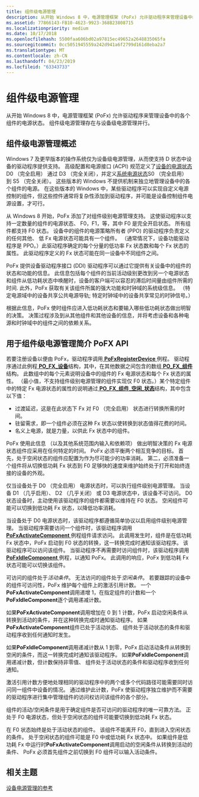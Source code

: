 ```yaml
---
title: 组件级电源管理
description: 从开始 Windows 8 中，电源管理框架 (PoFx) 允许驱动程序来管理设备中的各个组件的电源状态。 组件级电源管理存在与设备级电源管理并行。
ms.assetid: 77866143-FB10-4623-9923-368B23808715
ms.localizationpriority: medium
ms.date: 10/17/2018
ms.openlocfilehash: 5500faa606bd02a97815ec49652a2648835065fa
ms.sourcegitcommit: 0cc5051945559a242d941a6f2799d161d8eba2a7
ms.translationtype: MT
ms.contentlocale: zh-CN
ms.lasthandoff: 04/23/2019
ms.locfileid: "63343733"
---
```

# <a name="component-level-power-management"></a>组件级电源管理


从开始 Windows 8 中，电源管理框架 (PoFx) 允许驱动程序来管理设备中的各个组件的电源状态。 组件级电源管理存在与设备级电源管理并行。

## <a name="overview-of-component-level-power-management"></a>组件级电源管理概述


Windows 7 及更早版本的操作系统仅为设备级电源管理，从而使支持 D 状态中设备的驱动程序提供支持。 高级配置和电源接口 (ACPI) 规范定义了[设备的电源状态](device-power-states.md)D0 （完全启用） 通过 D3 （完全关闭），并定义[系统电源状态](system-power-states.md)S0 （完全启用） 到 S5 （完全关闭）。 这些版本的 Windows 不提供机制来独立地管理设备中的各个组件的电源。 在这些版本的 Windows 中，某些驱动程序可以实现自定义电源控制的组件，但这些控件通常将复杂性添加到驱动程序，并可能是设备控制组件电源设置，才可行。

从 Windows 8 开始，PoFx 添加了对组件级别电源管理支持。 这使驱动程序以支持一定数量的组件的电源状态、 F0，F1，等，其中 F0 是完全开启状态。 所有组件都支持 F0 状态。 设备中的组件的电源策略所有者 (PPO) 的驱动程序负责定义的任何其他、 低 Fx 电源状态可能具有一个组件。 （通常情况下，设备功能驱动程序是 PPO。）此驱动程序确定的每个分量的低功率 Fx 状态数和每个 Fx 状态的属性。 此驱动程序定义的 Fx 状态可能在同一设备中不同组件之间。

PoFx 提供设备驱动程序接口 (DDI) 驱动程序可以通过它提供有关设备中的组件的状态和功能的信息。 此信息包括每个组件的当前活动级别更改到另一个电源状态和组件从低功耗状态中唤醒时，设备的客户端可以容忍的滞后时间量由组件所需的时间. 此外，PoFx 获取有关该组件所属的强大功能和时钟域的系统级信息。 （特定电源域中的设备共享公共电源导轨; 特定时钟域中的设备共享常见的时钟信号。）

根据此信息，PoFx 使时组件应进入低功耗状态和要输入哪些低功耗状态做出明智的决策。 决策过程涉及到从其他组件和其他设备的信息，并将考虑设备和各种电源和时钟域中的组件之间的依赖关系。

## <a name="introduction-to-the-pofx-api-for-component-level-power-management"></a>用于组件级电源管理简介 PoFX API


若要注册设备以便由 PoFx，驱动程序调用[ **PoFxRegisterDevice** ](https://msdn.microsoft.com/library/windows/hardware/hh439521)例程。 驱动程序通过此例程[ **PO\_FX\_设备**](https://msdn.microsoft.com/library/windows/hardware/hh439585)结构，其中，在其他数据之间包含的数组[ **PO\_FX\_组件**](https://msdn.microsoft.com/library/windows/hardware/hh439575)结构。 此数组中的每个元素说明设备中的组件的 Fx 电源状态和每个 Fx 状态的属性。 （最小值，不支持组件级别电源管理的组件实现仅 F0 状态。）某个特定组件中的特定 Fx 电源状态的属性的说明通过[ **PO\_FX\_组件\_空闲\_状态**](https://msdn.microsoft.com/library/windows/hardware/hh439581)结构，其中包含以下值：

-   过渡延迟，这是在此状态下 Fx 对 F0 （完全启用） 状态进行转换所需的时间。
-   驻留需求，即一个组件必须在这种 Fx 状态以使转换到状态值得花费的时间。
-   名义上电源，就是力量，以供此 Fx 状态中的组件。

PoFx 使用此信息 （以及其他系统范围内输入和依赖项） 做出明智决策的 Fx 电源状态组件应采用在任何特定的时间。 PoFx 必须平衡两个相互竞争的目标。 首先，处于空闲状态的组件应配置为作为尽可能少的功率消耗。 第二，必须准备一个组件将从切换低功耗 Fx 状态到 F0 足够快的速度来维护始终处于打开和始终连接的设备的外观。

仅当设备处于 D0 （完全启用） 电源状态时，可以执行组件级别电源管理。 当设备 D1 （几乎启用）、 D2 （几乎关闭） 或 D3 电源状态中，该设备不可访问。 D0 状态设备时，主动使用该驱动程序的组件都需要以维持在 F0 状态。 空闲组件可能可以切换到低功耗 Fx 状态，以降低功率消耗。

当设备处于 D0 电源状态时，该驱动程序都遵循简单协议以启用组件级别电源管理。 当驱动程序需要访问一个组件时，该驱动程序调用[ **PoFxActivateComponent** ](https://msdn.microsoft.com/library/windows/hardware/hh406650)例程组件请求访问。 此调用发生时，组件是在低功耗 Fx 状态中，PoFx 启动到 F0 状态的转换，这一转换完成时通知该驱动程序。 该驱动程序可以访问该组件。 当驱动程序不再需要时访问组件时，该驱动程序调用[ **PoFxIdleComponent** ](https://msdn.microsoft.com/library/windows/hardware/hh406717)例程，以通知 PoFx。 此调用的响应，PoFx 到低功耗 Fx 状态可能可以切换该组件。

可访问的组件处于*活动条件*。 无法访问的组件处于*空闲条件*。 若要跟踪的设备中的组件可访问性，PoFx 维护每个组件上的激活引用计数。 一个**PoFxActivateComponent**调用递增 1，在指定组件的计数和一个**PoFxIdleComponent**逐个调用递减计数。

如果**PoFxActivateComponent**调用增加在 0 到 1 计数，PoFx 启动空闲条件从转换到活动的条件，并在这种转换完成时通知驱动程序。 如果**PoFxActivateComponent**组件已处于活动状态、 组件处于活动状态的条件和驱动程序收到任何通知时发生。

如果**PoFxIdleComponent**调用递减计数从 1 到零，PoFx 启动活动条件从转换到空闲的条件，而这一转换完成时通知该驱动程序。 如果**PoFxIdleComponent**调用递减计数，但计数保持非零值、 组件处于活动状态的条件和驱动程序收到任何通知。

激活引用计数方便地处理相同的驱动程序中的两个或多个代码路径可能需要同时访问同一组件中设备的情况。 通过维护此计数，PoFx 使驱动程序独立维护而不需要的驱动程序进行集中管理组件的访问权访问该组件的各个部分。

组件的活动/空闲条件是用于确定组件是否可访问的驱动程序的唯一可靠方法。 正处于 F0 电源状态，但处于空闲状态的组件可能要切换到低功耗 Fx 状态。

在 F0 状态始终是处于活动状态的组件。 该组件不能离开 F0，直到进入空闲状态的条件。 处于空闲状态的组件可能是 F0 中或低功耗 Fx 状态中。 如果组件是低功耗 Fx 中运行时**PoFxActivateComponent**调用启动的空闲条件从转换到活动的条件、 PoFx 必须首先组件之前切换到 F0 组件可以输入活动条件。

## <a name="related-topics"></a>相关主题

[设备电源管理的参考](device-power-management-reference.md)  
